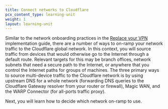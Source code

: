```yaml
---
title: Connect networks to Cloudflare
pcx_content_type: learning-unit
weight: 1
layout: learning-unit
---
```


Similar to the network onboarding practices in the [Replace your VPN](/learning-paths/replace-vpn/connect-devices/) implementation guide, there are a number of ways to on-ramp your network traffic to the Cloudflare global network. In this context, you will source traffic from devices that would otherwise go to the Internet through a default route. Relevant targets for this may be branch offices, network subnets that need a secure path to the Internet, or anywhere that you control the Internet paths for groups of machines. The three primary ways to source multi-device traffic to the Cloudflare network is by using upstream DNS for a whole network (forwarding DNS queries to the Cloudflare Gateway resolver from your router or firewall), Magic WAN, and the WARP Connector (for all-ports traffic proxy).

Next, you will learn how to decide which network on-ramp to use.

